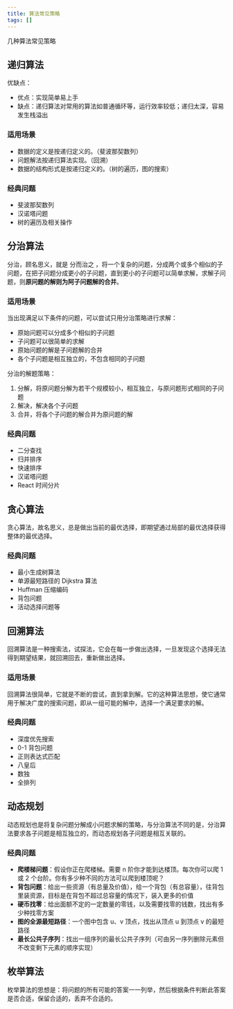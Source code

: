 ```yaml
---
title: 算法常见策略
tags: []
---
```


几种算法常见策略

<!--truncate-->

## 递归算法

优缺点：

- 优点：实现简单易上手
- 缺点：递归算法对常用的算法如普通循环等，运行效率较低；递归太深，容易发生栈溢出

### 适用场景

- 数据的定义是按递归定义的。（斐波那契数列）
- 问题解法按递归算法实现。（回溯）
- 数据的结构形式是按递归定义的。（树的遍历，图的搜索）

### 经典问题

- 斐波那契数列
- 汉诺塔问题
- 树的遍历及相关操作

## 分治算法

分治，顾名思义，就是 分而治之 ，将一个复杂的问题，分成两个或多个相似的子问题，在把子问题分成更小的子问题，直到更小的子问题可以简单求解，求解子问题，则**原问题的解则为阿子问题解的合并**。

### 适用场景

当出现满足以下条件的问题，可以尝试只用分治策略进行求解：

- 原始问题可以分成多个相似的子问题
- 子问题可以很简单的求解
- 原始问题的解是子问题解的合并
- 各个子问题是相互独立的，不包含相同的子问题

分治的解题策略：

1. 分解，将原问题分解为若干个规模较小，相互独立，与原问题形式相同的子问题
2. 解决，解决各个子问题
3. 合并，将各个子问题的解合并为原问题的解

### 经典问题

- 二分查找
- 归并排序
- 快速排序
- 汉诺塔问题
- React 时间分片

## 贪心算法

贪心算法，故名思义，总是做出当前的最优选择，即期望通过局部的最优选择获得整体的最优选择。

### 经典问题

- 最小生成树算法
- 单源最短路径的 Dijkstra 算法
- Huffman 压缩编码
- 背包问题
- 活动选择问题等

## 回溯算法

回溯算法是一种搜索法，试探法，它会在每一步做出选择，一旦发现这个选择无法得到期望结果，就回溯回去，重新做出选择。

### 适用场景

回溯算法很简单，它就是不断的尝试，直到拿到解。它的这种算法思想，使它通常用于解决广度的搜索问题，即从一组可能的解中，选择一个满足要求的解。

### 经典问题

- 深度优先搜索
- 0-1 背包问题
- 正则表达式匹配
- 八皇后
- 数独
- 全排列

## 动态规划

动态规划也是将复杂问题分解成小问题求解的策略，与分治算法不同的是，分治算法要求各子问题是相互独立的，而动态规划各子问题是相互关联的。

### 经典问题

- **爬楼梯问题**：假设你正在爬楼梯。需要 n 阶你才能到达楼顶。每次你可以爬 1 或 2 个台阶。你有多少种不同的方法可以爬到楼顶呢？
- **背包问题**：给出一些资源（有总量及价值），给一个背包（有总容量），往背包里装资源，目标是在背包不超过总容量的情况下，装入更多的价值
- **硬币找零**：给出面额不定的一定数量的零钱，以及需要找零的钱数，找出有多少种找零方案
- **图的全源最短路径**：一个图中包含 u、v 顶点，找出从顶点 u 到顶点 v 的最短路径
- **最长公共子序列**：找出一组序列的最长公共子序列（可由另一序列删除元素但不改变剩下元素的顺序实现）

## 枚举算法

枚举算法的思想是：将问题的所有可能的答案一一列举，然后根据条件判断此答案是否合适，保留合适的，丢弃不合适的。
